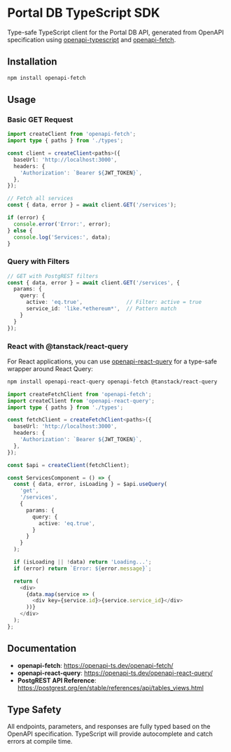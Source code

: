 # Portal DB TypeScript SDK

Type-safe TypeScript client for the Portal DB API, generated from OpenAPI specification using [openapi-typescript](https://github.com/openapi-ts/openapi-typescript) and [openapi-fetch](https://github.com/openapi-ts/openapi-typescript/tree/main/packages/openapi-fetch).

## **Installation**

```bash
npm install openapi-fetch
```

## Usage

### Basic GET Request

```typescript
import createClient from 'openapi-fetch';
import type { paths } from './types';

const client = createClient<paths>({
  baseUrl: 'http://localhost:3000',
  headers: {
    'Authorization': `Bearer ${JWT_TOKEN}`,
  },
});

// Fetch all services
const { data, error } = await client.GET('/services');

if (error) {
  console.error('Error:', error);
} else {
  console.log('Services:', data);
}
```

### Query with Filters

```typescript
// GET with PostgREST filters
const { data, error } = await client.GET('/services', {
  params: {
    query: {
      active: 'eq.true',              // Filter: active = true
      service_id: 'like.*ethereum*',  // Pattern match
    }
  }
});
```

### React with @tanstack/react-query

For React applications, you can use [openapi-react-query](https://openapi-ts.dev/openapi-react-query/) for a type-safe wrapper around React Query:

```bash
npm install openapi-react-query openapi-fetch @tanstack/react-query
```

```typescript
import createFetchClient from 'openapi-fetch';
import createClient from 'openapi-react-query';
import type { paths } from './types';

const fetchClient = createFetchClient<paths>({
  baseUrl: 'http://localhost:3000',
  headers: {
    'Authorization': `Bearer ${JWT_TOKEN}`,
  },
});

const $api = createClient(fetchClient);

const ServicesComponent = () => {
  const { data, error, isLoading } = $api.useQuery(
    'get',
    '/services',
    {
      params: {
        query: {
          active: 'eq.true',
        }
      }
    }
  );

  if (isLoading || !data) return 'Loading...';
  if (error) return `Error: ${error.message}`;

  return (
    <div>
      {data.map(service => (
        <div key={service.id}>{service.service_id}</div>
      ))}
    </div>
  );
};
```

## Documentation

- **openapi-fetch**: https://openapi-ts.dev/openapi-fetch/
- **openapi-react-query**: https://openapi-ts.dev/openapi-react-query/
- **PostgREST API Reference**: https://postgrest.org/en/stable/references/api/tables_views.html

## Type Safety

All endpoints, parameters, and responses are fully typed based on the OpenAPI specification. TypeScript will provide autocomplete and catch errors at compile time.
